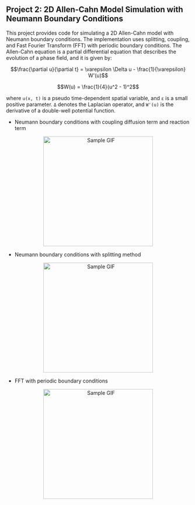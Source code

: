 ## Project 2: 2D Allen-Cahn Model Simulation with Neumann Boundary Conditions

This project provides code for simulating a 2D Allen-Cahn model with Neumann boundary conditions. The implementation uses splitting, coupling, and Fast Fourier Transform (FFT) with periodic boundary conditions.
The Allen-Cahn equation is a partial differential equation that describes the evolution of a phase field, and it is given by:

```math
\frac{\partial u}{\partial t} = \varepsilon \Delta u - \frac{1}{\varepsilon} W'(u)
```

```math
W(u) = \frac{1}{4}(u^2 - 1)^2
```

where `u(x, t)` is a pseudo time-dependent spatial variable, and `ε` is a small positive parameter. `Δ` denotes the Laplacian operator, and `W'(u)` is the derivative of a double-well potential function.


- Neumann boundary conditions with coupling diffusion term and reaction term

<div style="text-align: center">
    <img src="/media/IE_coupling.gif" alt="Sample GIF" width="300" height="300">
</div>

- Neumann boundary conditions with splitting method

<div style="text-align: center">
    <img src="/media/IE_splitting.gif" alt="Sample GIF" width="300" height="300">
</div>

- FFT with periodic boundary conditions

<div style="text-align: center">
    <img src="/media/IE_fft.gif" alt="Sample GIF" width="300" height="300">
</div>
